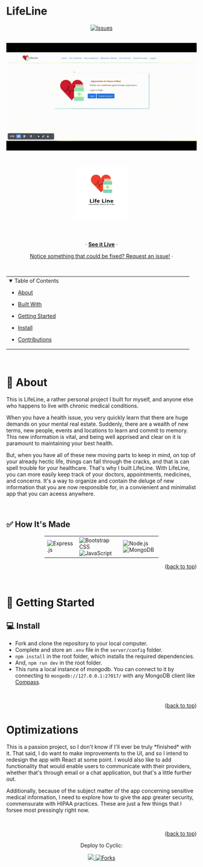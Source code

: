 # LifeLine

<div align="center">

<a href="https://github.com/leroialfonse/LifeLine/issues">
  <img height="28px" src="https://img.shields.io/github/issues/leroialfonse/LifeLine" alt="Issues"/>
</a>
</div>

<br>

 <p align="center" ><img src="https://github.com/leroialfonse/LifeLine/blob/1b70ef65f9e4f43740b962b6633dc34a73a2c8cd/LifeLineDemo.gif" width="600"/></p>

<h1 align="center">
  <a href="https://lifeline.cyclic.app/">
    <img src="./public/imgs/LifeLineGitHub.png" alt="LifeLine logo" width="140">
  </a>
</h1>

<div align="center">

  <br/>
  
  ·
  <a href="https://lifeline.cyclic.app/"><strong>See it Live</strong></a>
  ·

<a href="https://github.com/leroialfonse/LifeLine/issues">Notice something that could be fixed? Request an issue!</a>
·

</div>

<br/>

<div align="center" id="top">
<table>
  <tr>
    <td valign="top" style="width:30%">
    <details open="open">
  <summary>Table of Contents</summary>

- [About](#-about)
- [Built With](#-built-with)
- [Getting Started](#-getting-started)
- [Install](#-install)
- [Contributions](#%EF%B8%8F-contributions)

  </details>

</table>
</div>

<br/>

# 📢 About

This is LifeLine, a rather personal project I built for myself, and anyone else who happens to live with chronic medical conditions.

When you have a health issue, you very quickly learn that there are huge demands on your mental real estate. Suddenly, there are a wealth of new terms, new people, events and locations to learn and commit to memory. This new information is vital, and being well apprised and clear on it is paramount to maintaining your best health.

But, when you have all of these new moving parts to keep in mind, on top of your already hectic life, things can fall through the cracks, and that is can spell trouble for your healthcare. That's why I built LifeLine. With LifeLine, you can more easily keep track of your doctors, appointments, medicines, and concerns. It's a way to organize and contain the deluge of new information that you are now responsible for, in a convienient and minimalist app that you can aceess anywhere.

<br/>

## ✅ How It's Made

<div style="width:60%;margin:0 auto;" align="center">
  <table>
    <tr>
      <td valign="center">
      <img width="100%" title="Express" src="https://img.shields.io/badge/Express.js-404D59?style=for-the-badge" alt="Express.js"/>
      </td>
      <td valign="center">
       <img width="100%" title="Bootstrap" src="https://img.shields.io/badge/Bootstrap-563D7C?style=for-the-badge&logo=bootstrap&logoColor=white" alt="Bootstrap CSS"/>
       <img width="100%" title="JavaScript" src="https://img.shields.io/badge/JavaScript-F7DF1E?style=for-the-badge&logo=JavaScript&logoColor=white" alt="JavaScript"/>
      </td>
      <td valign="center">
       <img width="100%" title="Node.js" src="https://img.shields.io/badge/Node.js-90c53f?style=for-the-badge&logo=node.js&logoColor=white" alt="Node.js"/>
       <img width="100%" title="MongoDB" src="https://img.shields.io/badge/MongoDB-4EA94B?style=for-the-badge&logo=mongodb&logoColor=white" alt="MongoDB"/>
      </td>
    </tr>
  </table>
</div>

<p align="right">(<a href="#top">back to top</a>)</p>

<br>

# 🚀 Getting Started

## 💻 Install

- Fork and clone the repository to your local computer.
- Complete and store an `.env` file in the `server/config` folder.
- `npm install` in the root folder, which installs the required dependencies.
- And, `npm run dev` in the root folder.
- This runs a local instance of mongodb. You can connect to it by connecting to `mongodb://127.0.0.1:27017/` with any MongoDB client like [Compass](https://www.mongodb.com/products/compass).

<br>

<p align="right">(<a href="#top">back to top</a>)</p>

# Optimizations

<p>This is a passion project, so I don't know if I'll ever be truly *finished* with it. That said, I do want to make improvements to the UI, and so I intend to redesign the app with React at some point. I would also like to add functionality that would enable users to communicate with their providers, whether that's through email or a chat application, but that's a little further out.</p>

<p>Additionally, because of the subject matter of the app concerning sensitive medical information, I need to explore how to give the app greater security, commensurate with HIPAA practices. These are just a few things that I forsee most pressingly right now.</p>

<br>

<p align="right">(<a href="#top">back to top</a>)</p>

<!-- //////////////////////////////////////////// -->

<div align="center">
<p>Deploy to Cyclic:</p>
<a href="https://deploy.cyclic.sh/GH_LOGIN/GH_REPO">
    <img height="28px" src="https://deploy.cyclic.sh/button.svg" />
</a>

<a href="https://github.com/leroialfonse/LifeLine/network/members">
  <img height="28px" src="https://img.shields.io/github/forks/leroialfonse/LifeLine?color=6ca4cc" alt="Forks"/>
</a>
